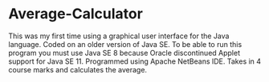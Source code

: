 # Average-Calculator
This was my first time using a graphical user interface for the Java language. Coded on an older version of Java SE. To be able to run this program you must use Java SE 8 because Oracle discontinued Applet support for Java SE 11. Programmed using Apache NetBeans IDE. 
Takes in 4 course marks and calculates the average. 

